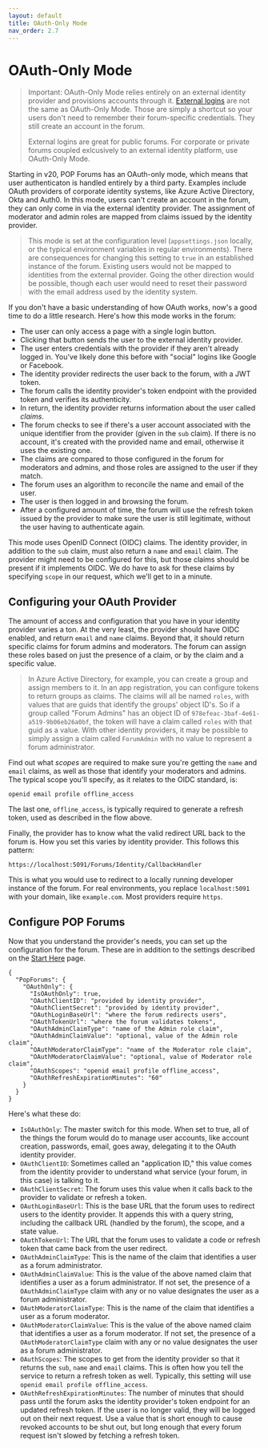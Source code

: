 ```yaml
---
layout: default
title: OAuth-Only Mode
nav_order: 2.7
---
```

# OAuth-Only Mode

>Important: OAuth-Only Mode relies entirely on an external identity provider and provisions accounts through it. [External logins](externalloginconfig.md) are not the same as OAuth-Only Mode. Those are simply a shortcut so your users don't need to remember their forum-specific credentials. They still create an account in the forum.
>
> External logins are great for public forums. For corporate or private forums coupled exlcusively to an external identity platform, use OAuth-Only Mode.

Starting in v20, POP Forums has an OAuth-only mode, which means that user authenticaton is handled entirely by a third party. Examples include OAuth providers of corporate identity systems, like Azure Active Directory, Okta and Auth0. In this mode, users can't create an account in the forum, they can only come in via  the external identity provider. The assignment of moderator and admin roles are mapped from claims issued by the identity provider.

> This mode is set at the configuration level (`appsettings.json` locally, or the typical environment variables in regular environments). There are consequences for changing this setting to `true` in an established instance of the forum. Existing users would not be mapped to identities from the external provider. Going the other direction would be possible, though each user would need to reset their password with the email address used by the identity system.

If you don't have a basic understanding of how OAuth works, now's a good time to do a little research. Here's how this mode works in the forum:
* The user can only access a page with a single login button.
* Clicking that button sends the user to the external identity provider.
* The user enters credentials with the provider if they aren't already logged in. You've likely done this before with "social" logins like Google or Facebook.
* The identity provider redirects the user back to the forum, with a JWT token.
* The forum calls the identity provider's token endpoint with the provided token and verifies its authenticity.
* In return, the identity provider returns information about the user called _claims_.
* The forum checks to see if there's a user account associated with the unique identifier from the provider (given in the `sub` claim). If there is no account, it's created with the provided name and email, otherwise it uses the existing one.
* The claims are compared to those configured in the forum for moderators and admins, and those roles are assigned to the user if they match.
* The forum uses an algorithm to reconcile the name and email of the user.
* The user is then logged in and browsing the forum.
* After a configured amount of time, the forum will use the refresh token issued by the provider to make sure the user is still legitimate, without the user having to authenticate again.

This mode uses OpenID Connect (OIDC) claims. The identity provider, in addition to the `sub` claim, must also return a `name` and `email` claim. The provider might need to be configured for this, but those claims should be present if it implements OIDC. We do have to ask for these claims by specifying `scope` in our request, which we'll get to in a minute.

## Configuring your OAuth Provider

The amount of access and configuration that you have in your identity provider varies a ton. At the very least, the provider should have OIDC enabled, and return `email` and `name` claims. Beyond that, it should return specific claims for forum admins and moderators. The forum can assign these roles based on just the presence of a claim, or by the claim and a specific value.

>In Azure Active Directory, for example, you can create a group and assign members to it. In an app registration, you can configure tokens to return groups as claims. The claims will all be named `roles`, with values that are guids that identify the groups' object ID's. So if a group called "Forum Admins" has an object ID of `978efeac-3baf-4e61-a519-9b06eb26a0bf`, the token will have a claim called `roles` with that guid as a value. With other identity providers, it may be possible to simply assign a claim called `ForumAdmin` with no value to represent a forum administrator.

Find out what _scopes_ are required to make sure you're getting the `name` and `email` claims, as well as those that identify your moderators and admins. The typical scope you'll specify, as it relates to the OIDC standard, is:
```
openid email profile offline_access
```
The last one, `offline_access`, is typically required to generate a refresh token, used as described in the flow above.   

Finally, the provider has to know what the valid redirect URL back to the forum is. How you set this varies by identity provider. This follows this pattern:
```
https://localhost:5091/Forums/Identity/CallbackHandler
```
This is what you would use to redirect to a locally running developer instance of the forum. For real environments, you replace `localhost:5091` with your domain, like `example.com`. Most providers require `https`.

## Configure POP Forums

Now that you understand the provider's needs, you can set up the configuration for the forum. These are in addition to the settings described on the [Start Here](starthere.md) page.
```
{
  "PopForums": {
    "OAuthOnly": {
      "IsOAuthOnly": true,
      "OAuthClientID": "provided by identity provider",
      "OAuthClientSecret": "provided by identity provider",
      "OAuthLoginBaseUrl": "where the forum redirects users",
      "OAuthTokenUrl": "where the forum validates tokens",
      "OAuthAdminClaimType": "name of the Admin role claim",
      "OAuthAdminClaimValue": "optional, value of the Admin role claim",
      "OAuthModeratorClaimType": "name of the Moderator role claim",
      "OAuthModeratorClaimValue": "optional, value of Moderator role claim",
      "OAuthScopes": "openid email profile offline_access",
      "OAuthRefreshExpirationMinutes": "60"
    }
  }
}
```
Here's what these do:
* `IsOAuthOnly`: The master switch for this mode. When set to true, all of the things the forum would do to manage user accounts, like account creation, passwords, email, goes away, delegating it to the OAuth identity provider.
* `OAuthClientID`: Sometimes called an "application ID," this value comes from the identity provider to understand what service (your forum, in this case) is talking to it.
* `OAuthClientSecret`: The forum uses this value when it calls back to the provider to validate or refresh a token.
* `OAuthLoginBaseUrl`: This is the base URL that the forum uses to redirect users to the identity provider. It appends this with a query string, including the callback URL (handled by the forum), the scope, and a state value.
* `OAuthTokenUrl`: The URL that the forum uses to validate a code or refresh token that came back from the user redirect.
* `OAuthAdminClaimType`: This is the name of the claim that identifies a user as a forum administrator.
* `OAuthAdminClaimValue`: This is the value of the above named claim that identifies a user as a forum administrator. If not set, the presence of a `OAuthAdminClaimType` claim with any or no value designates the user as a forum administrator.
* `OAuthModeratorClaimType`: This is the name of the claim that identifies a user as a forum moderator.
* `OAuthModeratorClaimValue`: This is the value of the above named claim that identifies a user as a forum moderator. If not set, the presence of a `OAuthModeratorClaimType` claim with any or no value designates the user as a forum administrator.
* `OAuthScopes`: The scopes to get from the identity provider so that it returns the `sub`, `name` and `email` claims. This is often how you tell the service to return a refresh token as well. Typically, this setting will use `openid email profile offline_access`.
* `OAuthRefreshExpirationMinutes`: The number of minutes that should pass until the forum asks the identity provider's token endpoint for an updated refresh token. If the user is no longer valid, they will be logged out on their next request. Use a value that is short enough to cause revoked accounts to be shut out, but long enough that every forum request isn't slowed by fetching a refresh token.
